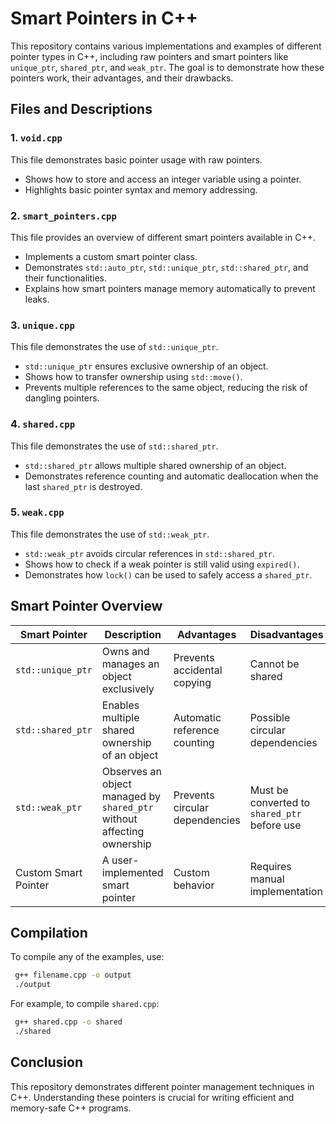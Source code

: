 # Smart Pointers in C++

This repository contains various implementations and examples of different pointer types in C++, including raw pointers and smart pointers like `unique_ptr`, `shared_ptr`, and `weak_ptr`. The goal is to demonstrate how these pointers work, their advantages, and their drawbacks.

## Files and Descriptions

### 1. `void.cpp`
This file demonstrates basic pointer usage with raw pointers.
- Shows how to store and access an integer variable using a pointer.
- Highlights basic pointer syntax and memory addressing.

### 2. `smart_pointers.cpp`
This file provides an overview of different smart pointers available in C++.
- Implements a custom smart pointer class.
- Demonstrates `std::auto_ptr`, `std::unique_ptr`, `std::shared_ptr`, and their functionalities.
- Explains how smart pointers manage memory automatically to prevent leaks.

### 3. `unique.cpp`
This file demonstrates the use of `std::unique_ptr`.
- `std::unique_ptr` ensures exclusive ownership of an object.
- Shows how to transfer ownership using `std::move()`.
- Prevents multiple references to the same object, reducing the risk of dangling pointers.

### 4. `shared.cpp`
This file demonstrates the use of `std::shared_ptr`.
- `std::shared_ptr` allows multiple shared ownership of an object.
- Demonstrates reference counting and automatic deallocation when the last `shared_ptr` is destroyed.

### 5. `weak.cpp`
This file demonstrates the use of `std::weak_ptr`.
- `std::weak_ptr` avoids circular references in `std::shared_ptr`.
- Shows how to check if a weak pointer is still valid using `expired()`.
- Demonstrates how `lock()` can be used to safely access a `shared_ptr`.

## Smart Pointer Overview
| Smart Pointer   | Description | Advantages | Disadvantages |
|----------------|-------------|------------|--------------|
| `std::unique_ptr` | Owns and manages an object exclusively | Prevents accidental copying | Cannot be shared |
| `std::shared_ptr` | Enables multiple shared ownership of an object | Automatic reference counting | Possible circular dependencies |
| `std::weak_ptr` | Observes an object managed by `shared_ptr` without affecting ownership | Prevents circular dependencies | Must be converted to `shared_ptr` before use |
| Custom Smart Pointer | A user-implemented smart pointer | Custom behavior | Requires manual implementation |

## Compilation
To compile any of the examples, use:
```sh
 g++ filename.cpp -o output
 ./output
```
For example, to compile `shared.cpp`:
```sh
 g++ shared.cpp -o shared
 ./shared
```

## Conclusion
This repository demonstrates different pointer management techniques in C++. Understanding these pointers is crucial for writing efficient and memory-safe C++ programs.

